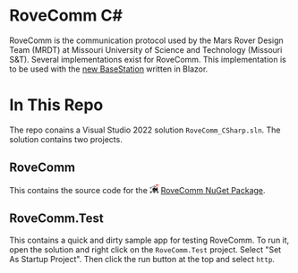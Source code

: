 # RoveComm C# #

RoveComm is the communication protocol used by the Mars Rover Design Team (MRDT) at Missouri University of Science and 
Technology (Missouri S&T). Several implementations exist for RoveComm. This implementation is to be used with the 
[new BaseStation](https://github.com/MissouriMRDT/Basestation_Software_Blazor) written in Blazor.

# In This Repo

The repo conains a Visual Studio 2022 solution `RoveComm_CSharp.sln`. The solution contains two projects.

## RoveComm

This contains the source code for the ![](rovecomm.png) [RoveComm NuGet Package]().

## RoveComm.Test

This contains a quick and dirty sample app for testing RoveComm. To run it, open the solution and right click on the
`RoveComm.Test` project. Select "Set As Startup Project". Then click the run button at the top and select `http`.
